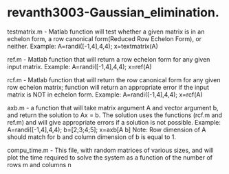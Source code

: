 # revanth3003-Gaussian_elimination.

testmatrix.m - Matlab function will test whether a given matrix is in an echelon form, 
               a row canonical form(Reduced Row Echelon Form), or neither. Example: A=randi([-1,4],4,4); x=textmatrix(A)

ref.m - Matlab function that will return a row echelon form for any given input matrix. Example: A=randi([-1,4],4,4); x=ref(A)

rcf.m - Matlab function that will return the row canonical form for any given row echelon matrix;
        function will return an appropriate error if the input matrix is NOT in echelon form. Example: A=randi([-1,4],4,4); x=rcf(A)

axb.m - a function that will take matrix argument A and vector argument b, and return the solution to Ax = b.
        The solution uses the functions (rcf.m and ref.m) and will give appropriate errors if a solution is not possible.
        Example: A=randi([-1,4],4,4); b=[2;3;4;5]; x=axb[A b] Note: Row dimension of A should match for b and column dimension of b is equal to 1.
        
compu_time.m - This file, with random matrices of various sizes, and will plot the time required to
                solve the system as a function of the number of rows m and columns n
